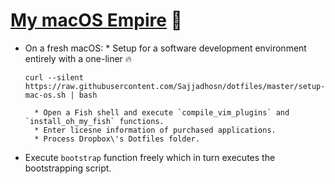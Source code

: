 # [My macOS Empire](https://medium.com/@Sadhosn/build-a-macos-empire-a0c83879ac24) 👑

- On a fresh macOS: \* Setup for a software development environment entirely with a one-liner 🔥

  ```
  curl --silent https://raw.githubusercontent.com/Sajjadhosn/dotfiles/master/setup-mac-os.sh | bash
  ```

      	* Open a Fish shell and execute `compile_vim_plugins` and `install_oh_my_fish` functions.
      	* Enter licesne information of purchased applications.
      	* Process Dropbox\'s Dotfiles folder.

- Execute `bootstrap` function freely which in turn executes the bootstrapping script.
